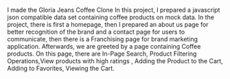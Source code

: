  I made the Gloria Jeans Coffee Clone In this project, I prepared a javascript json compatible data set containing coffee products on mock data. In the project, there is first a homepage, then I prepared an about us page for better recognition of the brand and a contact page for users to communicate, then there is a Franchising page for brand marketing application. Afterwards, we are greeted by a page containing Coffee products. On this page, there are In-Page Search, Product Filtering Operations,View products with high ratings , Adding the Product to the Cart, Adding to Favorites, Viewing the Cart.

